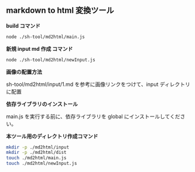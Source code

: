 ## markdown to html 変換ツール

**build コマンド**

```bash
node ./sh-tool/md2html/main.js
```

**新規 input md 作成 コマンド**

```bash
node ./sh-tool/md2html/newInput.js
```

**画像の配置方法**

sh-tool/md2html/input/1.md を参考に画像リンクをつけて、input ディレクトリに配置

**依存ライブラリのインストール**

main.js を実行する前に、依存ライブラリを global にインストールしてください。

**本ツール用のディレクトリ作成コマンド**

```bash
mkdir -p ./md2html/input
mkdir -p ./md2html/dist
touch ./md2html/main.js
touch ./md2html/newInput.js
```
